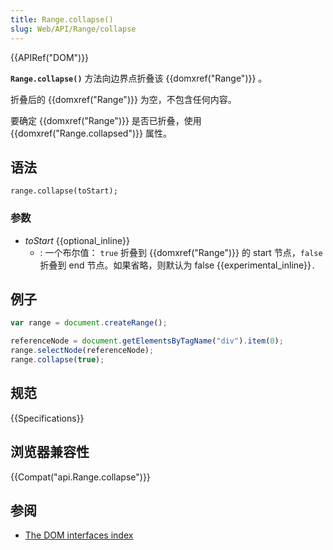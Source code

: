 ```yaml
---
title: Range.collapse()
slug: Web/API/Range/collapse
---
```

{{APIRef("DOM")}}

**`Range.collapse()`** 方法向边界点折叠该 {{domxref("Range")}} 。

折叠后的 {{domxref("Range")}} 为空，不包含任何内容。

要确定 {{domxref("Range")}} 是否已折叠，使用{{domxref("Range.collapsed")}} 属性。

## 语法

```
range.collapse(toStart);
```

### 参数

- _toStart_ {{optional_inline}}
  - : 一个布尔值： `true` 折叠到 {{domxref("Range")}} 的 start 节点，`false` 折叠到 end 节点。如果省略，则默认为 false {{experimental_inline}}`.`

## 例子

```js
var range = document.createRange();

referenceNode = document.getElementsByTagName("div").item(0);
range.selectNode(referenceNode);
range.collapse(true);
```

## 规范

{{Specifications}}

## 浏览器兼容性

{{Compat("api.Range.collapse")}}

## 参阅

- [The DOM interfaces index](/zh-CN/docs/DOM/DOM_Reference)
